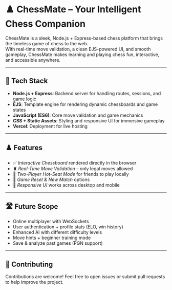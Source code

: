 # ♟️ ChessMate – Your Intelligent Chess Companion  

ChessMate is a sleek, Node.js + Express-based chess platform that brings the timeless game of chess to the web.  
With real-time move validation, a clean EJS-powered UI, and smooth gameplay, ChessMate makes learning and playing chess fun, interactive, and accessible anywhere.  

---

## 🔧 Tech Stack

- **Node.js + Express**: Backend server for handling routes, sessions, and game logic  
- **EJS**: Template engine for rendering dynamic chessboards and game states  
- **JavaScript (ES6)**: Core move validation and game mechanics  
- **CSS + Static Assets**: Styling and responsive UI for immersive gameplay  
- **Vercel**: Deployment for live hosting  

---

## ♟️ Features

- ✅ *Interactive Chessboard* rendered directly in the browser  
- ♜ *Real-Time Move Validation* – only legal moves allowed  
- 👥 *Two-Player Hot-Seat Mode* for friends to play locally  
- 🔄 *Game Reset & New Match* options  
- 📱 *Responsive UI* works across desktop and mobile    

---

## 🛣 Future Scope

- Online multiplayer with WebSockets  
- User authentication + profile stats (ELO, win history)  
- Enhanced AI with different difficulty levels  
- Move hints + beginner training mode  
- Save & analyze past games (PGN support)  

---

## 🤝 Contributing

Contributions are welcome! Feel free to open issues or submit pull requests to help improve the project.
